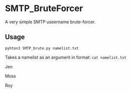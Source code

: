 # SMTP_BruteForcer

A very simple SMTP useername brute-forcer. 

## Usage

`pyhton3 SMTP_brute.py namelist.txt`

Takes a namelist as an argument in format:
`cat namelist.txt`

Jen

Moss

Roy


